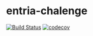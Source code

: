 # entria-chalenge
[![Build Status](https://travis-ci.org/gsasouza/entria-challenge.svg?branch=master)](https://travis-ci.org/gsasouza/entria-challenge)
[![codecov](https://codecov.io/gh/gsasouza/entria-challenge/branch/master/graph/badge.svg)](https://codecov.io/gh/gsasouza/entria-challenge)